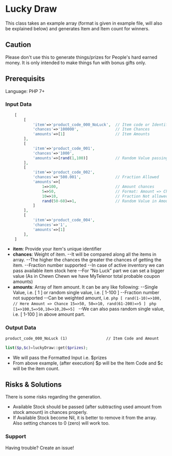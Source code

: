 # Lucky Draw

This class takes an example array (format is given in example file, will also be explained below) and generates Item and Item count for winners.

## Caution

Please don't use this to generate things/prizes for People's hard earned money. It is only intended to make things fun with bonus gifts only.

## Prerequisits

Language: PHP 7+

### Input Data

```php
    [
        [
            'item'=>'product_code_000_NoLuck',  // Item code or Identifier
            'chances'=>'100000',                // Item Chances
            'amounts'=>[1]                      // Item Amounts
        ],
        [
            'item'=>'product_code_001',
            'chances'=>'1000',
            'amounts'=>[rand(1,100)]            // Random Value passing
        ],
        [
            'item'=>'product_code_002',
            'chances'=>'500.001',               // Fraction Allowed
            'amounts'=>[
                1=>100,                         // Amount chances
                5=>50,                          // Format: Amount => Chances
                10=>10,                         // Fraction Not allowed
                rand(50-60)=>1,                 // Random Value in Amount
            ]
        ],
        [
            'item'=>'product_code_004',
            'chances'=>'1',
            'amounts'=>[1]
        ],
    ]
```
- **item**: Provide your item's unique identifier
- **chances**: Weight of item. 
    --It will be compared along all the items in array. 
    --The higher the chances the greater the chances of getting the item.
    --Fraction number supported
    --In case of active inventory we can pass available item stock here
    --For “No Luck” part we can set a bigger value (As in Chewn Chewn we have MyTelenor total probable coupon amounts)
- **amounts**: Array of Item amount. It can be any like following:
    --Single Value, i.e. [ 1 ] or random single value, i.e. [ 1-100 ]
    --Fraction number not supported
    --Can be weighted amount, i.e.
        ```php
        [
            rand(1-10)=>100,    // Here Amount => Chance
            15=>50,
            50=>10,
            rand(61-200)=>5
        ]
        ```
        ```php
        [1=>100,5=>50,10=>10,20=>5]
        ```
    --We can also pass random single value, i.e. [ 1-100 ] in above amount part.

### Output Data

```markdown
product_code_000_NoLuck (1)                 // Item Code and Amount
```

```php
list($p,$c)=luckyDraw::get($prizes);
```

- We will pass the Formatted Input i.e. $prizes
- From above example, (after execution) $p will be the Item Code and $c will be the item count.

## Risks & Solutions

There is some risks regarding the generation.
- Available Stock should be passed (after subtracting used amount from stock amount) in chances properly.
- If Available Stock become Nil, it is better to remove it from the array. Also setting chances to 0 (zero) will work too.

### Support

Having trouble? Create an issue!

